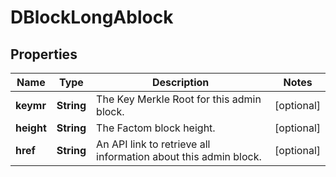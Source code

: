 
# DBlockLongAblock

## Properties
Name | Type | Description | Notes
------------ | ------------- | ------------- | -------------
**keymr** | **String** | The Key Merkle Root for this admin block. |  [optional]
**height** | **String** | The Factom block height. |  [optional]
**href** | **String** | An API link to retrieve all information about this admin block. |  [optional]



